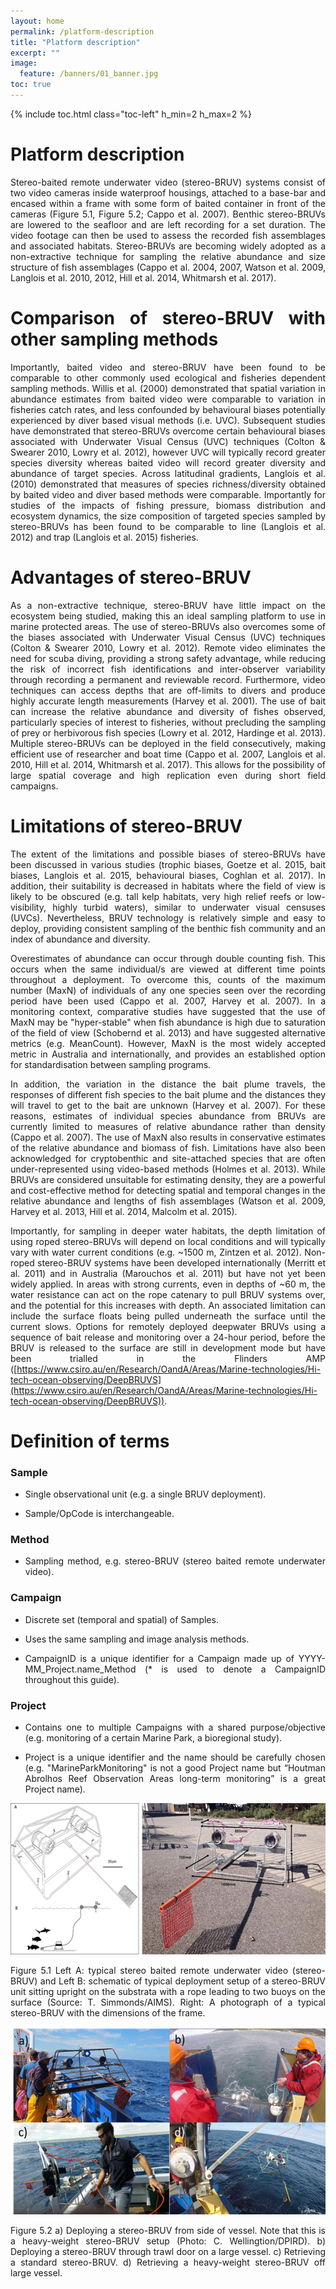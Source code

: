 ```yaml
---
layout: home
permalink: /platform-description
title: "Platform description"
excerpt: ""
image:
  feature: /banners/01_banner.jpg
toc: true
---
```

{% include toc.html class="toc-left" h_min=2 h_max=2 %}
<div style="text-align: justify"> 

# Platform description

Stereo-baited remote underwater video (stereo-BRUV) systems consist of two video cameras inside waterproof housings, attached to a base-bar and encased within a frame with some form of baited container in front of the cameras (Figure 5.1, Figure 5.2; Cappo et al. 2007). Benthic stereo-BRUVs are lowered to the seafloor and are left recording for a set duration. The video footage can then be used to assess the recorded fish assemblages and associated habitats. Stereo-BRUVs are becoming widely adopted as a non-extractive technique for sampling the relative abundance and size structure of fish assemblages (Cappo et al. 2004, 2007, Watson et al. 2009, Langlois et al. 2010, 2012, Hill et al. 2014, Whitmarsh et al. 2017).

# Comparison of stereo-BRUV with other sampling methods

Importantly, baited video and stereo-BRUV have been found to be comparable to other commonly used ecological and fisheries dependent sampling methods. Willis et al. (2000) demonstrated that spatial variation in abundance estimates from baited video were comparable to variation in fisheries catch rates, and less confounded by behavioural biases potentially experienced by diver based visual methods (i.e. UVC). Subsequent studies have demonstrated that stereo-BRUVs overcome certain behavioural biases associated with Underwater Visual Census (UVC) techniques (Colton & Swearer 2010, Lowry et al. 2012), however UVC will typically record greater species diversity whereas baited video will record greater diversity and abundance of target species. Across latitudinal gradients, Langlois et al. (2010) demonstrated that measures of species richness/diversity obtained by baited video and diver based methods were comparable. Importantly for studies of the impacts of fishing pressure, biomass distribution and ecosystem dynamics, the size composition of targeted species sampled by stereo-BRUVs has been found to be comparable to line (Langlois et al. 2012) and trap (Langlois et al. 2015) fisheries.

# Advantages of stereo-BRUV

As a non-extractive technique, stereo-BRUV have little impact on the ecosystem being studied, making this an ideal sampling platform to use in marine protected areas. The use of stereo-BRUVs also overcomes some of the biases associated with Underwater Visual Census (UVC) techniques (Colton & Swearer 2010, Lowry et al. 2012). Remote video eliminates the need for scuba diving, providing a strong safety advantage, while reducing the risk of incorrect fish identifications and inter-observer variability through recording a permanent and reviewable record. Furthermore, video techniques can access depths that are off-limits to divers and produce highly accurate length measurements (Harvey et al. 2001). The use of bait can increase the relative abundance and diversity of fishes observed, particularly species of interest to fisheries, without precluding the sampling of prey or herbivorous fish species (Lowry et al. 2012, Hardinge et al. 2013). Multiple stereo-BRUVs can be deployed in the field consecutively, making efficient use of researcher and boat time (Cappo et al. 2007, Langlois et al. 2010, Hill et al. 2014, Whitmarsh et al. 2017). This allows for the possibility of large spatial coverage and high replication even during short field campaigns.

# Limitations of stereo-BRUV

The extent of the limitations and possible biases of stereo-BRUVs have been discussed in various studies (trophic biases, Goetze et al. 2015, bait biases, Langlois et al. 2015, behavioural biases, Coghlan et al. 2017). In addition, their suitability is decreased in habitats where the field of view is likely to be obscured (e.g. tall kelp habitats, very high relief reefs or low-visibility, highly turbid waters), similar to underwater visual censuses (UVCs). Nevertheless, BRUV technology is relatively simple and easy to deploy, providing consistent sampling of the benthic fish community and an index of abundance and diversity.

Overestimates of abundance can occur through double counting fish. This occurs when the same individual/s are viewed at different time points throughout a deployment. To overcome this, counts of the maximum number (MaxN) of individuals of any one species seen over the recording period have been used (Cappo et al. 2007, Harvey et al. 2007). In a monitoring context, comparative studies have suggested that the use of MaxN may be "hyper-stable" when fish abundance is high due to saturation of the field of view (Schobernd et al. 2013) and have suggested alternative metrics (e.g. MeanCount). However, MaxN is the most widely accepted metric in Australia and internationally, and provides an established option for standardisation between sampling programs.

In addition, the variation in the distance the bait plume travels, the responses of different fish species to the bait plume and the distances they will travel to get to the bait are unknown (Harvey et al. 2007). For these reasons, estimates of individual species abundance from BRUVs are currently limited to measures of relative abundance rather than density (Cappo et al. 2007). The use of MaxN also results in conservative estimates of the relative abundance and biomass of fish. Limitations have also been acknowledged for cryptobenthic and site-attached species that are often under-represented using video-based methods (Holmes et al. 2013). While BRUVs are considered unsuitable for estimating density, they are a powerful and cost-effective method for detecting spatial and temporal changes in the relative abundance and lengths of fish assemblages (Watson et al. 2009, Harvey et al. 2013, Hill et al. 2014, Malcolm et al. 2015).

Importantly, for sampling in deeper water habitats, the depth limitation of using roped stereo-BRUVs will depend on local conditions and will typically vary with water current conditions (e.g. ~1500 m, Zintzen et al. 2012). Non-roped stereo-BRUV systems have been developed internationally (Merritt et al. 2011) and in Australia (Marouchos et al. 2011) but have not yet been widely applied. In areas with strong currents, even in depths of ~60 m, the water resistance can act on the rope catenary to pull BRUV systems over, and the potential for this increases with depth. An associated limitation can include the surface floats being pulled underneath the surface until the current slows. Options for remotely deployed deepwater BRUVs using a sequence of bait release and monitoring over a 24-hour period, before the BRUV is released to the surface are still in development mode but have been trialled in the Flinders AMP ([https://www.csiro.au/en/Research/OandA/Areas/Marine-technologies/Hi-tech-ocean-observing/DeepBRUVS](https://www.csiro.au/en/Research/OandA/Areas/Marine-technologies/Hi-tech-ocean-observing/DeepBRUVS)).

# Definition of terms

### Sample

* Single observational unit (e.g. a single BRUV deployment).

* Sample/OpCode is interchangeable.

### Method

* Sampling method, e.g. stereo-BRUV (stereo baited remote underwater video).

### Campaign

* Discrete set (temporal and spatial) of Samples.

* Uses the same sampling and image analysis methods.

* CampaignID is a unique identifier for a Campaign made up of YYYY-MM_Project.name_Method (* is used to denote a CampaignID throughout this guide).

### Project

* Contains one to multiple Campaigns with a shared purpose/objective (e.g. monitoring of a certain Marine Park, a bioregional study).

* Project is a unique identifier and the name should be carefully chosen (e.g. "MarineParkMonitoring" is not a good Project name but “Houtman Abrolhos Reef Observation Areas long-term monitoring” is a great Project name).

![image alt text](/images/figures/image_5.1.png)

Figure 5.1 Left A: typical stereo baited remote underwater video (stereo-BRUV) and Left B: schematic of typical deployment setup of a stereo-BRUV unit sitting upright on the substrata with a rope leading to two buoys on the surface (Source: T. Simmonds/AIMS). Right: A photograph of a typical stereo-BRUV with the dimensions of the frame.

![image alt text](/images/figures/image_5.2.png)

Figure 5.2 a) Deploying a stereo-BRUV from side of vessel. Note that this is a heavy-weight stereo-BRUV setup (Photo: C. Wellingtion/DPIRD). b) Deploying a stereo-BRUV through trawl door on a large vessel. c) Retrieving a standard stereo-BRUV. d) Retrieving a heavy-weight stereo-BRUV off large vessel.

</div>

